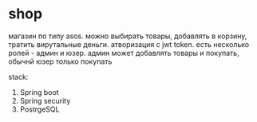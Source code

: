 # shop

магазин по типу asos. можно выбирать товары, добавлять в корзину, тратить вирутальные деньги.
атворизация с jwt token. есть несколько ролей - админ и юзер. админ может добавлять товары и покупать, обычнй юзер только покупать

stack:
1) Spring boot
2) Spring security
3) PostrgeSQL
